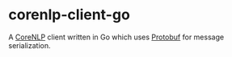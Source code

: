 # corenlp-client-go

A [CoreNLP](https://stanfordnlp.github.io/CoreNLP/) client written in Go which uses [Protobuf](https://developers.google.com/protocol-buffers) for message serialization.
